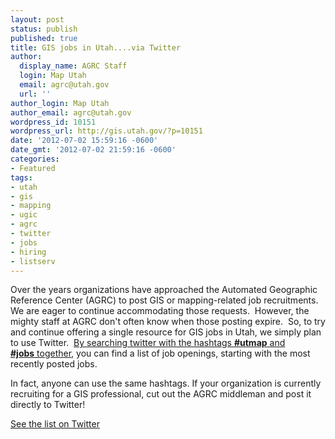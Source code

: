 ```yaml
---
layout: post
status: publish
published: true
title: GIS jobs in Utah....via Twitter
author:
  display_name: AGRC Staff
  login: Map Utah
  email: agrc@utah.gov
  url: ''
author_login: Map Utah
author_email: agrc@utah.gov
wordpress_id: 10151
wordpress_url: http://gis.utah.gov/?p=10151
date: '2012-07-02 15:59:16 -0600'
date_gmt: '2012-07-02 21:59:16 -0600'
categories:
- Featured
tags:
- utah
- gis
- mapping
- ugic
- agrc
- twitter
- jobs
- hiring
- listserv
---
```

<p>Over the years organizations have approached the Automated Geographic Reference Center (AGRC) to post GIS or mapping-related job recruitments. We are eager to continue accommodating those requests.  However, the mighty staff at AGRC don't often know when those posting expire.  So, to try and continue offering a single resource for GIS jobs in Utah, we simply plan to use Twitter.  <a href="https://twitter.com/#!/search/utmap%20jobs">By searching twitter with the hashtags <strong>#utmap</strong> and <strong>#jobs</strong> together</a>, you can find a list of job openings, starting with the most recently posted jobs.</p>
<p>In fact, anyone can use the same hashtags. If your organization is currently recruiting for a GIS professional, cut out the AGRC middleman and post it directly to Twitter!</p>
<p><a href="https://twitter.com/#!/search/utmap%20jobs">See the list on Twitter</a></p>
